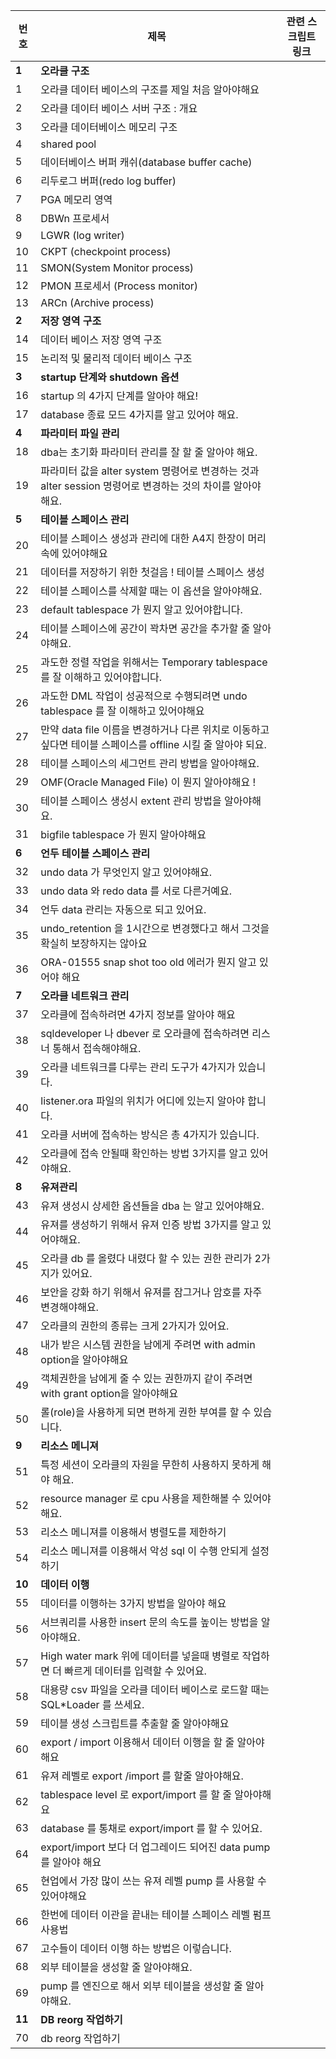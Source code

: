 | 번호 | 제목                                                          | 관련 스크립트 링크 |
|------|-------------------------------------------------------------|------------------|
| **1**  |   **오라클 구조**                                                  |                  |
| 1    | 오라클 데이터 베이스의 구조를 제일 처음 알아야해요                        |                  |
| 2    | 오라클 데이터 베이스 서버 구조 : 개요                                  |                  |
| 3    | 오라클 데이터베이스 메모리 구조                                      |                  |
| 4    | shared pool                                                 |                  |
| 5    | 데이터베이스 버퍼 캐쉬(database buffer cache)                         |                  |
| 6    | 리두로그 버퍼(redo log buffer)                                     |                  |
| 7    | PGA 메모리 영역                                               |                  |
| 8    | DBWn 프로세서                                                |                  |
| 9    | LGWR (log writer)                                           |                  |
| 10   | CKPT (checkpoint process)                                    |                  |
| 11   | SMON(System Monitor process)                                 |                  |
| 12   | PMON 프로세서 (Process monitor)                              |                  |
| 13   | ARCn (Archive process)                                       |                  |
| **2**    | **저장 영역 구조**                                                |                  |
| 14   | 데이터 베이스 저장 영역 구조                                          |                  |
| 15   | 논리적 및 물리적 데이터 베이스 구조                                      |                  |
| **3**    | **startup 단계와 shutdown 옵션**                                |                  |
| 16   | startup 의 4가지 단계를 알아야 해요!                                   |                  |
| 17   | database 종료 모드 4가지를 알고 있어야 해요.                            |                  |
| **4**    | **파라미터 파일 관리**                                            |                  |
| 18   | dba는 초기화 파라미터 관리를 잘 할 줄 알아야 해요.                        |                  |
| 19   | 파라미터 값을 alter system 명령어로 변경하는 것과 alter session 명령어로 변경하는 것의 차이를 알아야 해요. |                  |
| **5**    | **테이블 스페이스 관리**                                          |                  |
| 20   | 테이블 스페이스 생성과 관리에 대한 A4지 한장이 머리속에 있어야해요            |                  |
| 21   | 데이터를 저장하기 위한 첫걸음 !  테이블 스페이스 생성                      |                  |
| 22   | 테이블 스페이스를 삭제할 때는 이 옵션을 알아야해요.                        |                  |
| 23   | default tablespace 가 뭔지 알고 있어야합니다.                       |                  |
| 24   | 테이블 스페이스에 공간이 꽉차면 공간을 추가할 줄 알아야해요.                  |                  |
| 25   | 과도한 정렬 작업을 위해서는 Temporary tablespace 를 잘 이해하고 있어야합니다. |                  |
| 26   | 과도한 DML 작업이 성공적으로 수행되려면 undo tablespace 를 잘 이해하고 있어야해요 |                  |
| 27   | 만약 data file 이름을 변경하거나 다른 위치로 이동하고 싶다면 테이블 스페이스를 offline 시킬 줄 알아야 되요. |                  |
| 28   | 테이블 스페이스의 세그먼트 관리 방법을 알아야해요.                        |                  |
| 29   | OMF(Oracle Managed File) 이 뭔지 알아야해요 !                        |                  |
| 30   | 테이블 스페이스 생성시 extent 관리 방법을 알아야해요.                      |                  |
| 31   | bigfile tablespace 가 뭔지 알아야해요                                 |                  |
| **6**    | **언두 테이블 스페이스 관리**                                      |                  |
| 32   | undo data 가 무엇인지 알고 있어야해요.                                   |                  |
| 33   | undo data 와 redo data 를 서로 다른거예요.                                |                  |
| 34   | 언두 data 관리는 자동으로 되고 있어요.                                  |                  |
| 35   | undo_retention 을 1시간으로 변경했다고 해서 그것을 확실히 보장하지는 않아요 |                  |
| 36   | ORA-01555 snap shot too old 에러가 뭔지 알고 있어야 해요                 |                  |
| **7**    | **오라클 네트워크 관리**                                           |                  |
| 37   | 오라클에 접속하려면 4가지 정보를 알아야 해요                           |                  |
| 38   | sqldeveloper 나 dbever 로 오라클에 접속하려면 리스너 통해서 접속해야해요.    |                  |
| 39   | 오라클 네트워크를 다루는 관리 도구가 4가지가 있습니다.                     |                  |
| 40   | listener.ora 파일의 위치가 어디에 있는지 알아야 합니다.                 |                  |
| 41   | 오라클 서버에 접속하는 방식은 총 4가지가 있습니다.                       |                  |
| 42   | 오라클에 접속 안될때 확인하는 방법 3가지를 알고 있어야해요.                  |                  |
| **8**    | **유져관리**                                                      |                  |
| 43   | 유져 생성시 상세한 옵션들을 dba 는 알고 있어야해요.                         |                  |
| 44   | 유져를 생성하기 위해서 유져 인증 방법 3가지를 알고 있어야해요.                |                  |
| 45   | 오라클 db 를 올렸다 내렸다 할 수 있는 권한 관리가 2가지가 있어요.             |                  |
| 46   | 보안을 강화 하기 위해서 유져를 잠그거나 암호를 자주 변경해야해요.             |                  |
| 47   | 오라클의 권한의 종류는 크게 2가지가 있어요.                              |                  |
| 48   | 내가 받은 시스템 권한을 남에게 주려면 with admin option을 알아야해요         |                  |
| 49   | 객체권한을 남에게 줄 수 있는 권한까지 같이 주려면 with grant option을 알아야해요 |                  |
| 50   | 롤(role)을 사용하게 되면 편하게 권한 부여를 할 수 있습니다.                   |                  |
| **9**    | **리소스 메니져**                                                 |                  |
| 51   | 특정 세션이 오라클의 자원을 무한히 사용하지 못하게 해야 해요.                 |                  |
| 52   | resource manager 로 cpu 사용을 제한해볼 수 있어야해요.                     |                  |
| 53   | 리소스 메니져를 이용해서 병렬도를 제한하기                               |                  |
| 54   | 리소스 메니져를 이용해서 악성 sql 이 수행 안되게 설정하기                    |                  |
| **10**   | **데이터 이행**                                                   |                  |
| 55   | 데이터를 이행하는 3가지 방법을 알아야 해요                             |                  |
| 56   | 서브쿼리를 사용한 insert 문의 속도를 높이는 방법을 알아야해요.              |                  |
| 57   | High water mark 위에 데이터를 넣을때 병렬로 작업하면 더 빠르게 데이터를 입력할 수 있어요. |                  |
| 58   | 대용량 csv 파일을 오라클 데이터 베이스로 로드할 때는 SQL*Loader 를 쓰세요.    |                  |
| 59   | 테이블 생성 스크립트를 추출할 줄 알아야해요                           |                  |
| 60   | export / import 이용해서 데이터 이행을 할 줄 알아야해요                  |                  |
| 61   | 유져 레벨로 export /import 를 할줄 알아야해요.                          |                  |
| 62   | tablespace level 로 export/import 를 할 줄 알아야해요                   |                  |
| 63   | database 를 통채로 export/import 를 할 수 있어요.                      |                  |
| 64   | export/import 보다 더 업그레이드 되어진 data pump 를 알아야 해요          |                  |
| 65   | 현업에서 가장 많이 쓰는 유져 레벨 pump 를 사용할 수 있어야해요          |                  |
| 66   | 한번에 데이터 이관을 끝내는 테이블 스페이스 레벨 펌프 사용법            |                  |
| 67   | 고수들이 데이터 이행 하는 방법은 이렇습니다.                           |                  |
| 68   | 외부 테이블을 생성할 줄 알아야해요.                                 |                  |
| 69   | pump 를 엔진으로 해서 외부 테이블을 생성할 줄 알아야해요.                 |                  |
| **11**   | **DB reorg 작업하기**                                             |                  |
| 70   | db reorg 작업하기             |                  |
